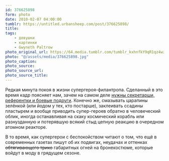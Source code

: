 ```yaml
---
id: 376625898
form: photo
date: 2010-02-07 04:00:00
tumblr: https://untitled.urbansheep.com/post/376625898/
title:
tags:
    - девушки
    - картинки
    - Gwyneth Paltrow
photo_original_url: https://64.media.tumblr.com/tumblr_kxhnfkY9qR1qz4wzio1_r1_500.jpg
photo: "@/assets/media/376625898.jpg"
photo_caption:
photo_source:
photo_source_url:
photo_source_title:
---
```


<p>Редкая минута покоя в жизни супергероя-филантропа. Сделанный в это время кадр поясняет нам, зачем на самом деле <a href="http://urbansheep.livejournal.com/1647820.html">нужны секретарши, референтки и боевые подруги</a>. Конечно же, смазывать царапины зелёнкой (или йодом у тех, кто постарше), заклеивать ссадины пластырем и вообще приводить супер-героев обратно в человеческий облик, иногда останавливая на скаку космический корабль или разнузданную и потерявшую всякий стыд цепную реакцию в очередном атомном реакторе.</p>

<p>В то время, как супергерои с беспокойством читают о том, что ещё в современных газетах пишут об их подвигах, неудачах и оттенках <strike>обтягивающего трико</strike> габаритных огней на бронекостюме, которые войдут в моду в грядущем сезоне.</p>

